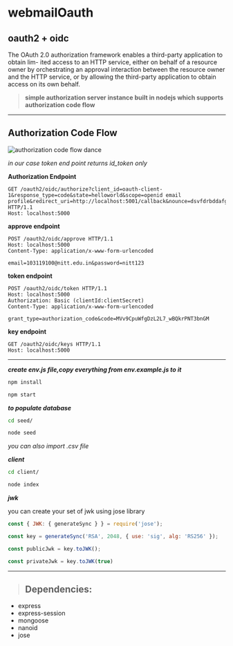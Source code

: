 # webmailOauth

## oauth2 + oidc

The OAuth 2.0 authorization framework enables a third-party application to obtain lim-
ited access to an HTTP service, either on behalf of a resource owner by orchestrating an
approval interaction between the resource owner and the HTTP service, or by allowing the
third-party application to obtain access on its own behalf.

> **simple authorization server instance built in nodejs which supports authorization code flow**

---

## Authorization Code Flow

![authorization code flow dance](https://19yw4b240vb03ws8qm25h366-wpengine.netdna-ssl.com/wp-content/uploads/What-is-OpenID-Connect-flow-graphic-2.jpg)

_in our case token end point returns id_token only_

**Authorization Endpoint**

```HTTP
GET /oauth2/oidc/authorize?client_id=oauth-client-1&response_type=code&state=helloworld&scope=openid email profile&redirect_uri=http://localhost:5001/callback&nounce=dsvfdrbddafgrwefwfegfdfe HTTP/1.1
Host: localhost:5000

```

**approve endpoint**

```HTTP
POST /oauth2/oidc/approve HTTP/1.1
Host: localhost:5000
Content-Type: application/x-www-form-urlencoded

email=103119100@nitt.edu.in&password=nitt123
```

**token endpoint**

```HTTP
POST /oauth2/oidc/token HTTP/1.1
Host: localhost:5000
Authorization: Basic (clientId:clientSecret)
Content-Type: application/x-www-form-urlencoded

grant_type=authorization_code&code=MVv9CpuWfgDzL2L7_wBQkrPNT3bnGM
```

**key endpoint**

```HTTP
GET /oauth2/oidc/keys HTTP/1.1
Host: localhost:5000
```

---

**_create env.js file,copy everything from env.example.js to it_**

```BASH
npm install

npm start
```

**_to populate database_**

```BASH
cd seed/

node seed
```

_you can also import .csv file_

**_client_**

```BASH
cd client/

node index
```

**_jwk_**

you can create your set of jwk using jose library

```Javascript
const { JWK: { generateSync } } = require('jose');

const key = generateSync('RSA', 2048, { use: 'sig', alg: 'RS256' });

const publicJwk = key.toJWK();

const privateJwk = key.toJWK(true)

```

---

> ## Dependencies:

- express
- express-session
- mongoose
- nanoid
- jose
